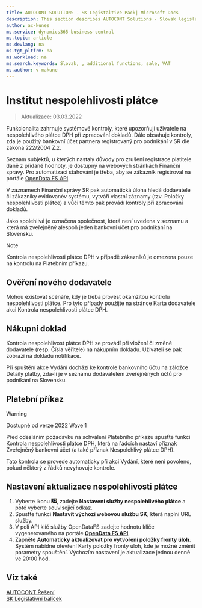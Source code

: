 ```yaml
---
title: AUTOCONT SOLUTIONS - SK Legistaltive Pack| Microsoft Docs
description: This section describes AUTOCONT Solutions - Slovak legislation
author: ac-kunes
ms.service: dynamics365-business-central
ms.topic: article
ms.devlang: na
ms.tgt_pltfrm: na
ms.workload: na
ms.search.keywords: Slovak, , additional functions, sale, VAT
ms.author: v-makune
---
```


# Institut nespolehlivosti plátce
> Aktualizace: 03.03.2022

Funkcionalita zahrnuje systémové kontroly, které upozorňují uživatele na nespolehlivého plátce DPH při zpracování dokladů. Dále obsahuje kontroly, zda je použitý bankovní účet partnera registrovaný pro podnikání v SR dle zákona 222/2004 Z.z.

Seznam subjektů, u kterých nastaly důvody pro zrušení registrace platitele daně z přidané hodnoty, je dostupný na webových stránkách Finanční správy. Pro automatizaci stahování je třeba, aby se zákazník registroval na portále [OpenData FS API](https://opendata.financnasprava.sk/page/openapi).

V záznamech Finanční správy SR pak automatická úloha hledá dodavatele či zákazníky evidovanév systému, vytváří vlastní záznamy (tzv. Položky nespolehlivosti plátce) a vůči těmto pak provádí kontroly při zpracování dokladů.

Jako spolehlivá je označena společnost, která není uvedena v seznamu a která má zveřejněný alespoň 
jeden bankovní účet pro podnikání na Slovensku.

> [!NOTE]
> Kontrola nespolehlivosti plátce DPH v případě zákazníků je omezena pouze na kontrolu na 
Platebním příkazu.

## Ověření nového dodavatele
Mohou existovat scénáře, kdy je třeba provést okamžitou kontrolu nespolehlivosti plátce. Pro tyto případy použijte na stránce Karta dodavatele akci Kontrola nespolehlivosti plátce DPH.

## Nákupní doklad
Kontrola nespolehlivost plátce DPH se provádí při vložení či změně dodavatele (resp. Čísla věřitele) na nákupním dokladu. Uživateli se pak zobrazí na dokladu notifikace.

Při spuštění akce Vydání dochází ke kontrole bankovního účtu na záložce Detaily platby, zda-li je v seznamu dodavatelem zveřejněných účtů pro podnikání na Slovensku.

## Platební příkaz
> [!WARNING]
> Dostupné od verze 2022 Wave 1

Před odesláním požadavku na schválení Platebního příkazu spusťte funkci Kontrola nespolehlivosti plátce DPH, která na řádcích nastaví příznak Zveřejněný bankovní účet (a také příznak Nespolehlivý plátce DPH).

Tato kontrola se provede automaticky při akci Vydání, které není povoleno, pokud některý z řádků nevyhovuje kontrole.

## Nastavení aktualizace nespolehlivosti plátce

1. Vyberte ikonu ![Žárovky, která otevře funkci Řekněte mi](media/ui-search/search_small.png "Řekněte mi, co chcete dělat"), zadejte **Nastavení služby nespolehlivého plátce** a poté vyberte související odkaz. 
2. Spusťte funkci **Nastavit výchozí webovou službu SK**, která naplní URL služby.
3. V poli API klíč služby OpenDataFS zadejte hodnotu klíče vygenerovaného na portále **[OpenData FS API](https://opendata.financnasprava.sk/page/openapi)**.
4. Zapněte **Automaticky aktualizovat pro vytvoření položky fronty úloh**. Systém nabídne otevření Karty položky fronty úloh, kde je možné změnit parametry spouštění. Výchozím nastavení je aktualizace jednou denně ve 20:00 hod.
## Viz také

[AUTOCONT Řešení](../index.md)  
[SK Legislativní balíček](ac-sk-legislative-pack.md)
